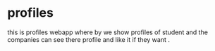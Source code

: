 # profiles
this is profiles webapp where by we show profiles of student and the companies can see there profile and like it if they want .
